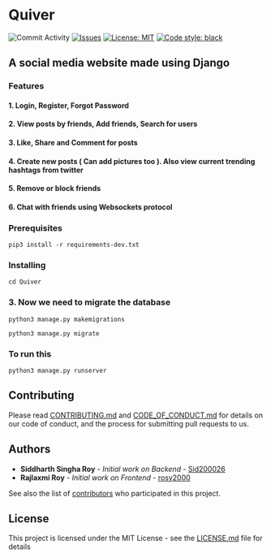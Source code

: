 # Quiver

![Commit Activity](https://img.shields.io/github/commit-activity/y/Sid200026/Quiver) [![Issues](https://img.shields.io/github/issues/Sid200026/Quiver)](https://github.com/Sid200026/Quiver/issues) [![License: MIT](https://img.shields.io/badge/License-MIT-yellow.svg)](https://opensource.org/licenses/MIT) [![Code style: black](https://img.shields.io/badge/code%20style-black-000000.svg)](https://github.com/psf/black) 

## A social media website made using Django

### Features

#### 1. Login, Register, Forgot Password

#### 2. View posts by friends, Add friends, Search for users

#### 3. Like, Share and Comment for posts

#### 4. Create new posts ( Can add pictures too ). Also view current trending hashtags from twitter

#### 5. Remove or block friends

#### 6. Chat with friends using Websockets protocol

### Prerequisites

`pip3 install -r requirements-dev.txt`

### Installing

`cd Quiver`
### 3. Now we need to migrate the database
`python3 manage.py makemigrations`

`python3 manage.py migrate`

### To run this 
`python3 manage.py runserver`

## Contributing

Please read [CONTRIBUTING.md](CONTRIBUTING.md) and [CODE_OF_CONDUCT.md](CODE_OF_CONDUSCT.md) for details on our code of conduct, and the process for submitting pull requests to us.

## Authors

* **Siddharth Singha Roy** - *Initial work on Backend* - [Sid200026](https://github.com/Sid200026)
* **Rajlaxmi Roy** - *Initial work on Frontend* - [rosy2000](https://github.com/rosy2000)

See also the list of [contributors](https://github.com/your/project/contributors) who participated in this project.

## License

This project is licensed under the MIT License - see the [LICENSE.md](LICENSE.md) file for details